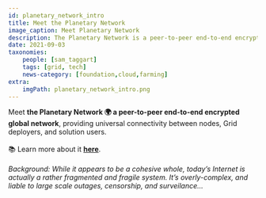 ```yaml
---
id: planetary_network_intro
title: Meet the Planetary Network
image_caption: Meet Planetary Network
description: The Planetary Network is a peer-to-peer end-to-end encrypted global network. Learn more about it within!
date: 2021-09-03
taxonomies:
    people: [sam_taggart]
    tags: [grid, tech]
    news-category: [foundation,cloud,farming]
extra:
    imgPath: planetary_network_intro.png
---
```


Meet **the Planetary Network 🌍 a peer-to-peer end-to-end encrypted global network**, providing universal connectivity between nodes, Grid deployers, and solution users.
<br/>
<br/>
📚 Learn more about it **[here](https://forum.threefold.io/t/how-our-planetary-network-works/1210)**.
<br/>
<br/>
*Background: While it appears to be a cohesive whole, today’s Internet is actually a rather fragmented and fragile system. It’s overly-complex, and liable to large scale outages, censorship, and surveilance…*